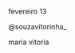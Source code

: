 fevereiro 13

@souzavitorinha_

maria vitoria

<!---
Notvitorinha/Notvitorinha is a ✨ special ✨ repository because its `README.md` (this file) appears on your GitHub profile.
You can click the Preview link to take a look at your changes.
--->
